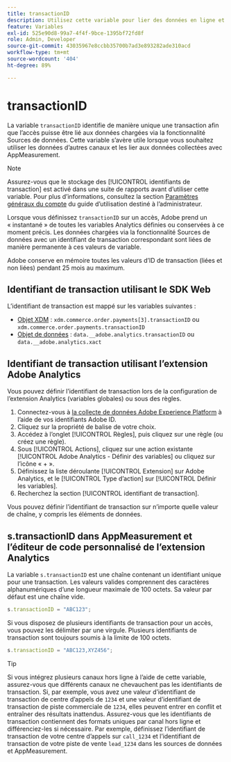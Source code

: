 ```yaml
---
title: transactionID
description: Utilisez cette variable pour lier des données en ligne et hors ligne.
feature: Variables
exl-id: 525e90d8-99a7-4f4f-9bce-1395bf72fd8f
role: Admin, Developer
source-git-commit: 43035967e8ccbb35700b7ad3e893282ade310acd
workflow-type: tm+mt
source-wordcount: '404'
ht-degree: 89%

---
```


# transactionID

La variable `transactionID` identifie de manière unique une transaction afin que l’accès puisse être lié aux données chargées via la fonctionnalité Sources de données. Cette variable s’avère utile lorsque vous souhaitez utiliser les données d’autres canaux et les lier aux données collectées avec AppMeasurement.

>[!NOTE]
>
>Assurez-vous que le stockage des [!UICONTROL identifiants de transaction] est activé dans une suite de rapports avant d’utiliser cette variable. Pour plus d’informations, consultez la section [Paramètres généraux du compte](/help/admin/admin/c-manage-report-suites/c-edit-report-suites/general/general-acct-settings-admin.md) du guide d’utilisation destiné à l’administrateur.

Lorsque vous définissez `transactionID` sur un accès, Adobe prend un « instantané » de toutes les variables Analytics définies ou conservées à ce moment précis. Les données chargées via la fonctionnalité Sources de données avec un identifiant de transaction correspondant sont liées de manière permanente à ces valeurs de variable.

Adobe conserve en mémoire toutes les valeurs d’ID de transaction (liées et non liées) pendant 25 mois au maximum.

## Identifiant de transaction utilisant le SDK Web

L’identifiant de transaction est mappé sur les variables suivantes :

* [Objet XDM](/help/implement/aep-edge/xdm-var-mapping.md) : `xdm.commerce.order.payments[3].transactionID` ou `xdm.commerce.order.payments.transactionID`
* [Objet de données](/help/implement/aep-edge/data-var-mapping.md) : `data.__adobe.analytics.transactionID` ou `data.__adobe.analytics.xact`

## Identifiant de transaction utilisant l’extension Adobe Analytics

Vous pouvez définir l’identifiant de transaction lors de la configuration de l’extension Analytics (variables globales) ou sous des règles.

1. Connectez-vous à [la collecte de données Adobe Experience Platform](https://experience.adobe.com/data-collection) à l’aide de vos identifiants Adobe ID.
2. Cliquez sur la propriété de balise de votre choix.
3. Accédez à l’onglet [!UICONTROL Règles], puis cliquez sur une règle (ou créez une règle).
4. Sous [!UICONTROL Actions], cliquez sur une action existante [!UICONTROL Adobe Analytics - Définir des variables] ou cliquez sur l’icône « + ».
5. Définissez la liste déroulante [!UICONTROL Extension] sur Adobe Analytics, et le [!UICONTROL Type d’action] sur [!UICONTROL Définir les variables].
6. Recherchez la section [!UICONTROL identifiant de transaction].

Vous pouvez définir l’identifiant de transaction sur n’importe quelle valeur de chaîne, y compris les éléments de données.

## s.transactionID dans AppMeasurement et l’éditeur de code personnalisé de l’extension Analytics

La variable `s.transactionID` est une chaîne contenant un identifiant unique pour une transaction. Les valeurs valides comprennent des caractères alphanumériques d’une longueur maximale de 100 octets. Sa valeur par défaut est une chaîne vide.

```js
s.transactionID = "ABC123";
```

Si vous disposez de plusieurs identifiants de transaction pour un accès, vous pouvez les délimiter par une virgule. Plusieurs identifiants de transaction sont toujours soumis à la limite de 100 octets.

```js
s.transactionID = "ABC123,XYZ456";
```

>[!TIP]
>
>Si vous intégrez plusieurs canaux hors ligne à l’aide de cette variable, assurez-vous que différents canaux ne chevauchent pas les identifiants de transaction. Si, par exemple, vous avez une valeur d’identifiant de transaction de centre d’appels de `1234` et une valeur d’identifiant de transaction de piste commerciale de `1234`, elles peuvent entrer en conflit et entraîner des résultats inattendus. Assurez-vous que les identifiants de transaction contiennent des formats uniques par canal hors ligne et différenciez-les si nécessaire. Par exemple, définissez l’identifiant de transaction de votre centre d’appels sur `call_1234` et l’identifiant de transaction de votre piste de vente `lead_1234` dans les sources de données et AppMeasurement.
